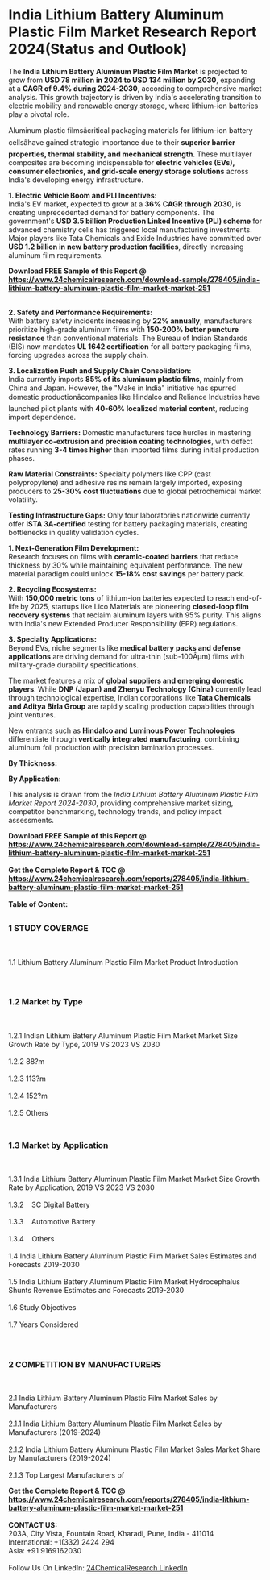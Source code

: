 <h1>India Lithium Battery Aluminum Plastic Film Market Research Report 2024(Status and Outlook)</h1><p>The <strong>India Lithium Battery Aluminum Plastic Film Market</strong> is projected to grow from <strong>USD 78 million in 2024 to USD 134 million by 2030</strong>, expanding at a <strong>CAGR of 9.4% during 2024-2030</strong>, according to comprehensive market analysis. This growth trajectory is driven by India's accelerating transition to electric mobility and renewable energy storage, where lithium-ion batteries play a pivotal role.</p><p>Aluminum plastic filmsâcritical packaging materials for lithium-ion battery cellsâhave gained strategic importance due to their <strong>superior barrier properties, thermal stability, and mechanical strength</strong>. These multilayer composites are becoming indispensable for <strong>electric vehicles (EVs), consumer electronics, and grid-scale energy storage solutions</strong> across India's developing energy infrastructure.</p><p><strong>1. Electric Vehicle Boom and PLI Incentives:</strong><br>
India's EV market, expected to grow at a <strong>36% CAGR through 2030</strong>, is creating unprecedented demand for battery components. The government's <strong>USD 3.5 billion Production Linked Incentive (PLI) scheme</strong> for advanced chemistry cells has triggered local manufacturing investments. Major players like Tata Chemicals and Exide Industries have committed over <strong>USD 1.2 billion in new battery production facilities</strong>, directly increasing aluminum film requirements.</p><div><b>Download FREE Sample of this Report @ 
            <a href="https://www.24chemicalresearch.com/download-sample/278405/india-lithium-battery-aluminum-plastic-film-market-market-251">
            https://www.24chemicalresearch.com/download-sample/278405/india-lithium-battery-aluminum-plastic-film-market-market-251</a></b></div><br><p><strong>2. Safety and Performance Requirements:</strong><br>
With battery safety incidents increasing by <strong>22% annually</strong>, manufacturers prioritize high-grade aluminum films with <strong>150-200% better puncture resistance</strong> than conventional materials. The Bureau of Indian Standards (BIS) now mandates <strong>UL 1642 certification</strong> for all battery packaging films, forcing upgrades across the supply chain.</p><p><strong>3. Localization Push and Supply Chain Consolidation:</strong><br>
India currently imports <strong>85% of its aluminum plastic films</strong>, mainly from China and Japan. However, the "Make in India" initiative has spurred domestic productionâcompanies like Hindalco and Reliance Industries have launched pilot plants with <strong>40-60% localized material content</strong>, reducing import dependence.</p><p><strong>Technology Barriers:</strong> Domestic manufacturers face hurdles in mastering <strong>multilayer co-extrusion and precision coating technologies</strong>, with defect rates running <strong>3-4 times higher</strong> than imported films during initial production phases.</p><p><strong>Raw Material Constraints:</strong> Specialty polymers like CPP (cast polypropylene) and adhesive resins remain largely imported, exposing producers to <strong>25-30% cost fluctuations</strong> due to global petrochemical market volatility.</p><p><strong>Testing Infrastructure Gaps:</strong> Only four laboratories nationwide currently offer <strong>ISTA 3A-certified</strong> testing for battery packaging materials, creating bottlenecks in quality validation cycles.</p><p><strong>1. Next-Generation Film Development:</strong><br>
Research focuses on films with <strong>ceramic-coated barriers</strong> that reduce thickness by 30% while maintaining equivalent performance. The new material paradigm could unlock <strong>15-18% cost savings</strong> per battery pack.</p><p><strong>2. Recycling Ecosystems:</strong><br>
With <strong>150,000 metric tons</strong> of lithium-ion batteries expected to reach end-of-life by 2025, startups like Lico Materials are pioneering <strong>closed-loop film recovery systems</strong> that reclaim aluminum layers with 95% purity. This aligns with India's new Extended Producer Responsibility (EPR) regulations.</p><p><strong>3. Specialty Applications:</strong><br>
Beyond EVs, niche segments like <strong>medical battery packs and defense applications</strong> are driving demand for ultra-thin (sub-100Âµm) films with military-grade durability specifications.</p><p>The market features a mix of <strong>global suppliers and emerging domestic players</strong>. While <strong>DNP (Japan) and Zhenyu Technology (China)</strong> currently lead through technological expertise, Indian corporations like <strong>Tata Chemicals and Aditya Birla Group</strong> are rapidly scaling production capabilities through joint ventures.</p><p>New entrants such as <strong>Hindalco and Luminous Power Technologies</strong> differentiate through <strong>vertically integrated manufacturing</strong>, combining aluminum foil production with precision lamination processes.</p><p><strong>By Thickness:</strong></p><p><strong>By Application:</strong></p><p>This analysis is drawn from the <em>India Lithium Battery Aluminum Plastic Film Market Report 2024-2030</em>, providing comprehensive market sizing, competitor benchmarking, technology trends, and policy impact assessments.</p><div><b>Download FREE Sample of this Report @ 
            <a href="https://www.24chemicalresearch.com/download-sample/278405/india-lithium-battery-aluminum-plastic-film-market-market-251">
            https://www.24chemicalresearch.com/download-sample/278405/india-lithium-battery-aluminum-plastic-film-market-market-251</a></b></div><br><div><b>Get the Complete Report & TOC @ 
            <a href="https://www.24chemicalresearch.com/reports/278405/india-lithium-battery-aluminum-plastic-film-market-market-251">
            https://www.24chemicalresearch.com/reports/278405/india-lithium-battery-aluminum-plastic-film-market-market-251</a></b></div><br>
            <b>Table of Content:</b><p><h2><span style="font-size:16px"><strong>1 STUDY COVERAGE</strong></span></h2><br />
<p>1.1 Lithium Battery Aluminum Plastic Film Market Product Introduction</p><br />
<h2><span style="font-size:16px"><strong>1.2 Market by Type</strong></span></h2><br />
<p>1.2.1 Indian Lithium Battery Aluminum Plastic Film Market Market Size Growth Rate by Type, 2019 VS 2023 VS 2030<br /><br />
1.2.2 88?m&nbsp;&nbsp; &nbsp;<br /><br />
1.2.3 113?m<br /><br />
1.2.4 152?m<br /><br />
1.2.5 Others<br /><br />
<h2><span style="font-size:16px"><strong>1.3 Market by Application</strong></span></h2><br />
<p>1.3.1 India Lithium Battery Aluminum Plastic Film Market Market Size Growth Rate by Application, 2019 VS 2023 VS 2030<br /><br />
1.3.2&nbsp;&nbsp; &nbsp;3C Digital Battery<br /><br />
1.3.3&nbsp;&nbsp; &nbsp;Automotive Battery<br /><br />
1.3.4&nbsp;&nbsp; &nbsp;Others<br /><br />
1.4 India Lithium Battery Aluminum Plastic Film Market Sales Estimates and Forecasts 2019-2030<br /><br />
1.5 India Lithium Battery Aluminum Plastic Film Market Hydrocephalus Shunts Revenue Estimates and Forecasts 2019-2030<br /><br />
1.6 Study Objectives<br /><br />
1.7 Years Considered</p><br />
<h2><span style="font-size:16px"><strong>2 COMPETITION BY MANUFACTURERS</strong></span></h2><br />
<p>2.1 India Lithium Battery Aluminum Plastic Film Market Sales by Manufacturers<br /><br />
2.1.1 India Lithium Battery Aluminum Plastic Film Market Sales by Manufacturers (2019-2024)<br /><br />
2.1.2 India Lithium Battery Aluminum Plastic Film Market Sales Market Share by Manufacturers (2019-2024)<br /><br />
2.1.3 Top Largest Manufacturers of </p><div><b>Get the Complete Report & TOC @ 
            <a href="https://www.24chemicalresearch.com/reports/278405/india-lithium-battery-aluminum-plastic-film-market-market-251">
            https://www.24chemicalresearch.com/reports/278405/india-lithium-battery-aluminum-plastic-film-market-market-251</a></b></div><br><b>CONTACT US:</b><br>
            203A, City Vista, Fountain Road, Kharadi, Pune, India - 411014<br>
            International: +1(332) 2424 294<br>
            Asia: +91 9169162030 <br><br>
            Follow Us On LinkedIn: <a href="https://www.linkedin.com/company/24chemicalresearch/">24ChemicalResearch LinkedIn</a>